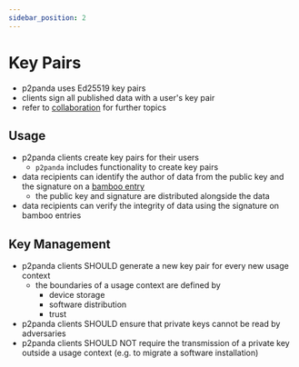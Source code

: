 ```yaml
---
sidebar_position: 2
---
```


# Key Pairs

- p2panda uses Ed25519 key pairs
- clients sign all published data with a user's key pair
- refer to [collaboration](/docs/collaboration/overview) for further topics

## Usage

- p2panda clients create key pairs for their users
  - `p2panda` includes functionality to create key pairs
- data recipients can identify the author of data from the public key and the signature on a [bamboo entry](/docs/sending-data/encoding#bamboo-)
  - the public key and signature are distributed alongside the data
- data recipients can verify the integrity of data using the signature on bamboo entries

## Key Management

- p2panda clients SHOULD generate a new key pair for every new usage context
  - the boundaries of a usage context are defined by
    - device storage
    - software distribution
    - trust
- p2panda clients SHOULD ensure that private keys cannot be read by adversaries
- p2panda clients SHOULD NOT require the transmission of a private key outside a usage context (e.g. to migrate a software installation)
